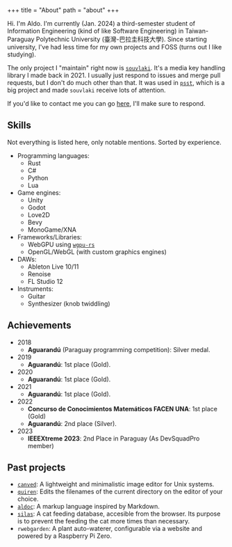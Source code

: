 +++
title = "About"
path = "about"
+++

Hi. I'm Aldo. I'm currently (Jan. 2024) a third-semester student of Information Engineering (kind of like Software Engineering)
in Taiwan-Paraguay Polytechnic University (臺灣-巴拉圭科技大學). Since starting university, I've had less time for my
own projects and FOSS (turns out I like studying).

The only project I "maintain" right now is [`souvlaki`](https://github.com/Sinono3/souvlaki). It's a media key handling library I
made back in 2021. I usually just respond to issues and merge pull requests, but I don't do much other than that.
It was used in [`psst`](https://github.com/jpochyla/psst), which is a big project and made `souvlaki` receive lots of
attention.

If you'd like to contact me you can go [here](@/pages/contact.md), I'll make sure to respond.

## Skills

Not everything is listed here, only notable mentions. Sorted by experience.

- Programming languages:
	- Rust
	- C#
	- Python
	- Lua
- Game engines:
	- Unity
	- Godot
	- Love2D
	- Bevy
	- MonoGame/XNA
- Frameworks/Libraries:
	- WebGPU using [`wgpu-rs`](wgpu.rs)
	- OpenGL/WebGL (with custom graphics engines)
- DAWs:
	- Ableton Live 10/11
	- Renoise 
	- FL Studio 12
- Instruments:
	- Guitar
	- Synthesizer (knob twiddling)

## Achievements

- 2018
	- **Aguarandú** (Paraguay programming competition): Silver medal.
- 2019
	- **Aguarandú**: 1st place (Gold).
- 2020
	- **Aguarandú**: 1st place (Gold).
- 2021
	- **Aguarandú**: 1st place (Gold).
- 2022
	- **Concurso de Conocimientos Matemáticos FACEN UNA**: 1st place (Gold)
	- **Aguarandú**: 2nd place (Silver).
- 2023
	- **IEEEXtreme 2023**: 2nd Place in Paraguay (As DevSquadPro member)


## Past projects

- [`canved`](https://github.com/Sinono3/canved): A lightweight and minimalistic image editor for Unix systems.
- [`quiren`](https://github.com/Sinono3/quiren): Edits the filenames of the current directory on the editor of your choice.
- [`aldoc`](https://github.com/Sinono3/aldoc): A markup language inspired by Markdown. 
- [`silas`](https://github.com/Sinono3/silas): A cat feeding database, accesible from the browser. Its purpose is to prevent the feeding the cat more times than necessary. 
- `rwebgarden`: A plant auto-waterer, configurable via a website and powered by a Raspberry Pi Zero. 
